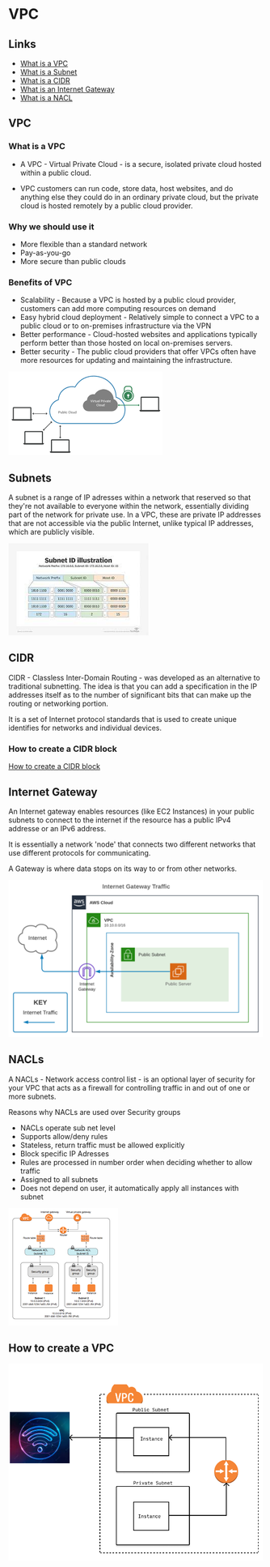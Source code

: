 # VPC

## Links

- [What is a VPC](#what-is-a-vpc)
- [What is a Subnet](#subnets)
- [What is a CIDR](#cidr)
- [What is an Internet Gateway](#internet-gateway) 
- [What is a NACL](#nacls)

## VPC

### What is a VPC

- A VPC - Virtual Private Cloud - is a secure, isolated private cloud hosted within a public cloud.

- VPC customers can run code, store data, host websites, and do anything else they could do in an ordinary private cloud, but the private cloud is hosted remotely by a public cloud provider.

### Why we should use it 

- More flexible than a standard network
- Pay-as-you-go
- More secure than public clouds

### Benefits of VPC

- Scalability - Because a VPC is hosted by a public cloud provider, customers can add more computing resources on demand
- Easy hybrid cloud deployment - Relatively simple to connect a VPC to a public cloud or to on-premises infrastructure via the VPN
- Better performance - Cloud-hosted websites and applications typically perform better than those hosted on local on-premises servers.
- Better security - The public cloud providers that offer VPCs often have more resources for updating and maintaining the infrastructure.


![VPC](./images/vpc.png)


## Subnets

A subnet is a range of IP adresses within a network that reserved so that they're not available to everyone within the network, essentially dividing part of the network for private use. In a VPC, these are private IP addresses that are not accessible via the public Internet, unlike typical IP addresses, which are publicly visible.

![Subnet Diagram](./images/subnet.jpg)

## CIDR 

CIDR - Classless Inter-Domain Routing - was developed as an alternative to traditional subnetting. The idea is that you can add a specification in the IP addresses itself as to the number of significant bits that can make up the routing or networking portion.

It is a set of Internet protocol standards that is used to create unique identifies for networks and individual devices.

### How to create a CIDR block

[How to create a CIDR block](https://docs.aws.amazon.com/vpc/latest/userguide/subnet-cidr-reservation.html)

## Internet Gateway

An Internet gateway enables resources (like EC2 Instances) in your public subnets to connect to the internet if the resource has a public IPv4 addresse or an IPv6 address.

It is essentially a network 'node' that connects two different networks that use different protocols for communicating.

A Gateway is where data stops on its way to or from other networks.

![Internet Gateway](./images/gateway.png)

## NACLs

A NACLs - Network access control list - is an optional layer of security for your VPC that acts as a firewall for controlling traffic in and out of one or more subnets. 

Reasons why NACLs are used over Security groups
- NACLs operate sub net level
- Supports allow/deny rules
- Stateless, return traffic must be allowed explicitly
- Block specific IP Adresses
- Rules are processed in number order when deciding whether to allow traffic
- Assigned to all subnets
- Does not depend on user, it automatically apply all instances with subnet


![NACL image](./images/nacl.png)

## How to create a VPC

![VPC](./images/vpc-diagram.png)

